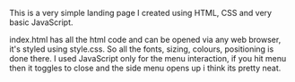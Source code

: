 This is a very simple landing page I created using HTML, CSS and very basic JavaScript.

index.html has all the html code and can be opened via any web browser, it's styled using style.css. So all the fonts, sizing, colours, positioning is done there.
I used JavaScript only for the menu interaction, if you hit menu then it toggles to close and the side menu opens up i think its pretty neat.
